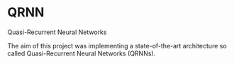 # QRNN
Quasi-Recurrent Neural Networks

The aim of this project was implementing a state-of-the-art architecture so called Quasi-Recurrent Neural Networks (QRNNs).
